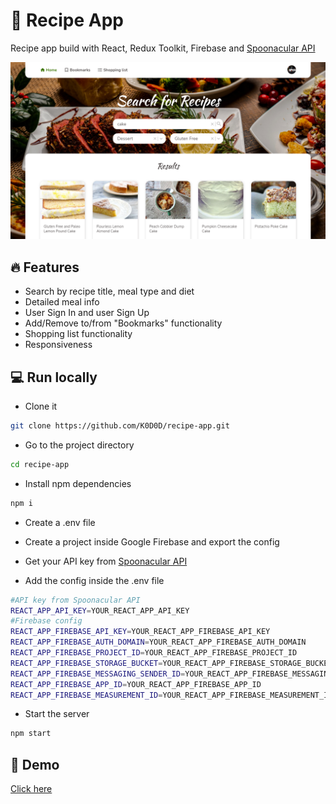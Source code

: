 # 🍔 Recipe App

Recipe app build with React, Redux Toolkit, Firebase and [Spoonacular API](https://spoonacular.com/food-api)

![Screenshot](/src/assets/screen.png)

## 🔥 Features

- Search by recipe title, meal type and diet
- Detailed meal info
- User Sign In and user Sign Up
- Add/Remove to/from "Bookmarks" functionality
- Shopping list functionality
- Responsiveness

## 💻 Run locally

- Clone it

```bash
git clone https://github.com/K0D0D/recipe-app.git
```

- Go to the project directory

```bash
cd recipe-app
```

- Install npm dependencies

```bash
npm i
```

- Create a .env file

- Create a project inside Google Firebase and export the config

- Get your API key from [Spoonacular API](https://spoonacular.com/food-api)

- Add the config inside the .env file

```bash
#API key from Spoonacular API
REACT_APP_API_KEY=YOUR_REACT_APP_API_KEY 
#Firebase config
REACT_APP_FIREBASE_API_KEY=YOUR_REACT_APP_FIREBASE_API_KEY
REACT_APP_FIREBASE_AUTH_DOMAIN=YOUR_REACT_APP_FIREBASE_AUTH_DOMAIN
REACT_APP_FIREBASE_PROJECT_ID=YOUR_REACT_APP_FIREBASE_PROJECT_ID
REACT_APP_FIREBASE_STORAGE_BUCKET=YOUR_REACT_APP_FIREBASE_STORAGE_BUCKET
REACT_APP_FIREBASE_MESSAGING_SENDER_ID=YOUR_REACT_APP_FIREBASE_MESSAGING_SENDER_ID
REACT_APP_FIREBASE_APP_ID=YOUR_REACT_APP_FIREBASE_APP_ID
REACT_APP_FIREBASE_MEASUREMENT_ID=YOUR_REACT_APP_FIREBASE_MEASUREMENT_ID
```

- Start the server

```bash
npm start
```

## 👀 Demo

[Click here](https://recipe-app-b5ad1.web.app)